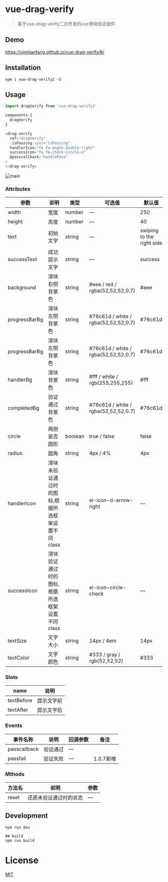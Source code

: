 # vue-drag-verify
> 基于vue-drag-verify二次开发的vue滑块验证组件.

## Demo
https://yimijianfang.github.io/vue-drag-verify/#/

## Installation
```shell
npm i vue-drag-verify2 -S
```

## Usage
```javascript
import dragVerify from 'vue-drag-verify2'

components:{
  dragVerify
}

<drag-verify
  ref="dragVerify"
  :isPassing.sync="isPassing"
  handlerIcon="fa fa-angle-double-right"
  successIcon="fa fa-check-circle-o"
  @passcallback="handlePass"
>
</drag-verify>
```

![main](<https://raw.githubusercontent.com/yimijianfang/vue-drag-verify/master/images/1.png>)

### Attributes

| 参数            | 说明                          | 类型      | 可选值                                  | 默认值                       |
| ------------- | --------------------------- | ------- | ------------------------------------ | ------------------------- |
| width         | 宽度                          | number  | —                                    | 250                       |
| height        | 高度                          | number  | —                                    | 40                        |
| text          | 初始文字                        | string  | —                                    | swiping to the right side |
| successText   | 成功提示文字                      | string  | —                                    | success                   |
| background    | 滑块右侧背景色                     | string  | #eee / red / rgba(52,52,52,0.7)      | #eee                      |
| progressBarBg | 滑块左侧背景色                     | string  | #76c61d / white / rgba(52,52,52,0.7) | #76c61d                   |
| progressBarBg | 滑块左侧背景色                     | string  | #76c61d / white / rgba(52,52,52,0.7) | #76c61d                   |
| handlerBg     | 滑块背景色                       | string  | #fff / white / rgb(255,255,255)      | #fff                      |
| completedBg   | 验证通过背景色                     | string  | #76c61d / white / rgba(52,52,52,0.7) | #76c61d                   |
| circle        | 两侧是否圆形                      | boolean | true / false                         | false                     |
| radius        | 圆角                          | string  | 4px / 4%                             | 4px                       |
| handlerIcon   | 滑块未验证通过时的图标,根据所选框架设置不同class | string  | el-icon-d-arrow-right                | —                         |
| successIcon   | 滑块验证通过时的图标,根据所选框架设置不同class  | string  | el-icon-circle-check                 | —                         |
| textSize      | 文字大小                        | string  | 14px / 4em                           | 14px                      |
| textColor     | 文字颜色                        | string  | #333 / gray / rgb(52,52,52)          | #333                      |

### Slots
| name       | 说明    |
| ---------- | ----- |
| textBefore | 提示文字前 |
| textAfter  | 提示文字后 |

### Events
| 事件名称   | 说明          | 回调参数  | 备注  |
| ----- | ----------- | ---- | ----- |
| passcallback | 验证通过 | —    |  |
| passfail | 验证失败 | —    | 1.0.7新增 |

### Mthods
| 方法名   | 说明          | 参数   |
| ----- | ----------- | ---- |
| reset | 还原未验证通过时的状态 | —    |


## Development
```shell
npm run dev

## build
npm run build
```

# License
[MIT](https://opensource.org/licenses/MIT)
